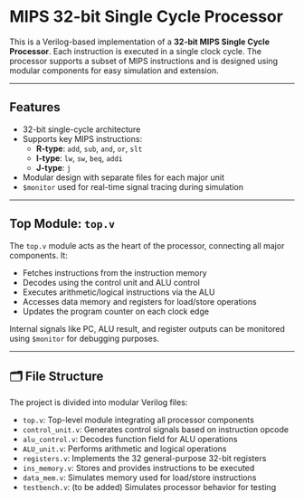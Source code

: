 #  MIPS 32-bit Single Cycle Processor

This is a Verilog-based implementation of a **32-bit MIPS Single Cycle Processor**. Each instruction is executed in a single clock cycle. The processor supports a subset of MIPS instructions and is designed using modular components for easy simulation and extension.

---

##  Features

- 32-bit single-cycle architecture
- Supports key MIPS instructions:
  - **R-type**: `add`, `sub`, `and`, `or`, `slt`
  - **I-type**: `lw`, `sw`, `beq`, `addi`
  - **J-type**: `j`
- Modular design with separate files for each major unit
- `$monitor` used for real-time signal tracing during simulation

---

##  Top Module: `top.v`

The `top.v` module acts as the heart of the processor, connecting all major components. It:

- Fetches instructions from the instruction memory
- Decodes using the control unit and ALU control
- Executes arithmetic/logical instructions via the ALU
- Accesses data memory and registers for load/store operations
- Updates the program counter on each clock edge

Internal signals like PC, ALU result, and register outputs can be monitored using `$monitor` for debugging purposes.

---

## 🗂️ File Structure

The project is divided into modular Verilog files:

- `top.v`: Top-level module integrating all processor components
- `control_unit.v`: Generates control signals based on instruction opcode
- `alu_control.v`: Decodes function field for ALU operations
- `ALU_unit.v`: Performs arithmetic and logical operations
- `registers.v`: Implements the 32 general-purpose 32-bit registers
- `ins_memory.v`: Stores and provides instructions to be executed
- `data_mem.v`: Simulates memory used for load/store instructions
- `testbench.v`: (to be added) Simulates processor behavior for testing

